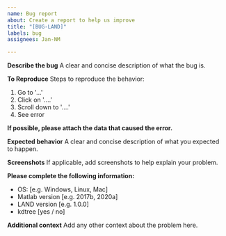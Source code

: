 ```yaml
---
name: Bug report
about: Create a report to help us improve
title: "[BUG-LAND]"
labels: bug
assignees: Jan-NM

---
```


**Describe the bug**
A clear and concise description of what the bug is.

**To Reproduce**
Steps to reproduce the behavior:
1. Go to '...'
2. Click on '....'
3. Scroll down to '....'
4. See error

**If possible, please attach the data that caused the error.**

**Expected behavior**
A clear and concise description of what you expected to happen.

**Screenshots**
If applicable, add screenshots to help explain your problem.

**Please complete the following information:**
 - OS: [e.g. Windows, Linux, Mac]
 - Matlab version [e.g. 2017b, 2020a]
 - LAND version [e.g. 1.0.0]
 - kdtree [yes / no]

**Additional context**
Add any other context about the problem here.
